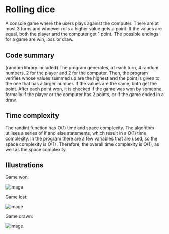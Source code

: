 # Rolling dice

A console game where the users plays against the computer. There are at most 3 turns and whoever rolls a higher value gets a point. If the values are equal, both the player and the computer get 1 point. The possible endings for a game are win, loss or draw.

## Code summary

(random library included)
The program generates, at each turn, 4 random numbers, 2 for the player and 2 for the computer. Then, the program verifies whose values summed up are the highest and the point is given to the one that has a larger number. If the values are the same, both get the point. After each point won, it is checked if the game was won by someone, formally if the player or the computer has 2 points, or if the game ended in a draw. 

## Time complexity

The randint function has O(1) time and space complexity.
The algorithm utilises a series of if and else statements, which result in a O(1) time complexity.
In the program there are a few variables that are used, so the space complexity is O(1).
Therefore, the overall time complexity is O(1), as well as the space complexity.

## Illustrations

Game won:

![image](https://github.com/Rares8921/Projects/blob/master/2019/Python/Rolling%20dice/gamewon.jpg?raw=true)

Game lost:

![image](https://github.com/Rares8921/Projects/blob/master/2019/Python/Rolling%20dice/gamelost.jpg?raw=true)

Game drawn:

![image](https://github.com/Rares8921/Projects/blob/master/2019/Python/Rolling%20dice/gamedrawn.jpg?raw=true)
